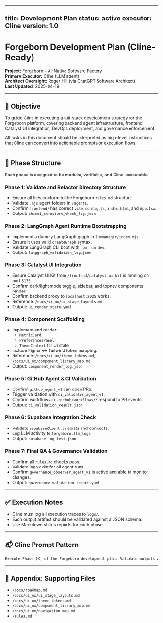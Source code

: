 
--- 
title: Development Plan 
status: active 
executor: Cline 
version: 1.0 
---

# Forgeborn Development Plan (Cline-Ready)

**Project:** Forgeborn – AI-Native Software Factory  
**Primary Executor:** Cline (LLM agent)  
**Architect Oversight:** Roger Hill (via ChatGPT Software Architect)  
**Last Updated:** 2025-04-19

---

## 🎯 Objective
To guide Cline in executing a full-stack development strategy for the Forgeborn platform, covering backend agent infrastructure, frontend Catalyst UI integration, DevOps deployment, and governance enforcement.

All tasks in this document should be interpreted as high-level instructions that Cline can convert into actionable prompts or execution flows.

---

## 🧱 Phase Structure
Each phase is designed to be modular, verifiable, and Cline-executable.

### Phase 1: Validate and Refactor Directory Structure
- Ensure all files conform to the Forgeborn `rules.md` structure.
- Validate `.mjs` agent folders in `/agents`.
- Confirm `frontend/` has correct `vite.config.ts`, `index.html`, and `App.tsx`.
- Output: `phase1_structure_check_log.json`

### Phase 2: LangGraph Agent Runtime Bootstrapping
- Implement a dummy LangGraph graph in `llmmanager/index.mjs`.
- Ensure it uses valid `createGraph` syntax.
- Validate LangGraph CLI boot with `npm run dev`.
- Output: `langgraph_validation_log.json`

### Phase 3: Catalyst UI Integration
- Ensure Catalyst UI Kit from `/frontend/catalyst-ui-kit` is running on port `5175`.
- Confirm dark/light mode toggle, sidebar, and topnav components render.
- Confirm backend proxy to `localhost:2025` works.
- Reference: `/docs/ui_ux/ui_stage_layouts.md`
- Output: `ui_render_state.yaml`

### Phase 4: Component Scaffolding
- Implement and render:
  - `MetricCard`
  - `PreferencesPanel`
  - `ThemeContext` for UI state
- Include Figma ↔ Tailwind token mapping.
- Reference: `/docs/ui_ux/theme_tokens.md`, `/docs/ui_ux/component_library_map.md`
- Output: `component_render_log.json`

### Phase 5: GitHub Agent & CI Validation
- Confirm `github_agent_v1` can open PRs.
- Trigger validation with `ci_validator_agent_v1`.
- Confirm workflows in `.github/workflows/*` respond to PR events.
- Output: `ci_validation_result.json`

### Phase 6: Supabase Integration Check
- Validate `supabaseClient.ts` exists and connects.
- Log LLM activity to `forgeborn.llm_logs`
- Output: `supabase_log_test.json`

### Phase 7: Final QA & Governance Validation
- Confirm all `rules.md` checks pass.
- Validate logs exist for all agent runs.
- Confirm `governance_observer_agent_v1` is active and able to monitor changes.
- Output: `governance_validation_report.yaml`

---

## ✅ Execution Notes
- Cline must log all execution traces to `logs/`.
- Each output artifact should be validated against a JSON schema.
- Use Markdown status reports for each phase.

---

## 📬 Cline Prompt Pattern
```txt
Execute Phase [X] of the Forgeborn development plan. Validate outputs and generate logs as specified.
```

---

## 📎 Appendix: Supporting Files
- `/docs/roadmap.md`
- `/docs/ui_ux/ui_stage_layouts.md`
- `/docs/ui_ux/theme_tokens.md`
- `/docs/ui_ux/component_library_map.md`
- `/docs/ui_ux/navigation_map.md`
- `/rules.md`
